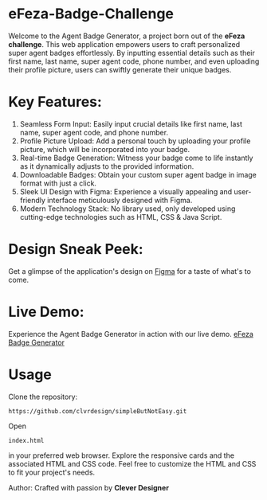 # eFeza-Badge-Challenge


Welcome to the Agent Badge Generator, a project born out of the **eFeza challenge**. This web application empowers users to craft personalized super agent badges effortlessly. By inputting essential details such as their first name, last name, super agent code, phone number, and even uploading their profile picture, users can swiftly generate their unique badges.

# Key Features:

1. Seamless Form Input: Easily input crucial details like first name, last name, super agent code, and phone number.
2. Profile Picture Upload: Add a personal touch by uploading your profile picture, which will be incorporated into your badge.
3. Real-time Badge Generation: Witness your badge come to life instantly as it dynamically adjusts to the provided information.
4. Downloadable Badges: Obtain your custom super agent badge in image format with just a click.
5. Sleek UI Design with Figma: Experience a visually appealing and user-friendly interface meticulously designed with Figma.
6. Modern Technology Stack: No library used, only developed using cutting-edge technologies such as HTML, CSS & Java Script.

# Design Sneak Peek:

Get a glimpse of the application's design on [Figma](https://www.figma.com/file/eXYqKizuq0qcGL75WHWLNi/eFeza-Badge-Challenge_Version2?type=design&node-id=2%3A2&mode=design&t=yLc3dHVOWehAILfM-1) for a taste of what's to come.

# Live Demo:
Experience the Agent Badge Generator in action with our live demo.
[eFeza Badge Generator](https://github.com/clvrdesign/eFezaBadgeChallenge.git)


# Usage

Clone the repository:

    https://github.com/clvrdesign/simpleButNotEasy.git

Open

    index.html

in your preferred web browser.
Explore the responsive cards and the associated HTML and CSS code.
Feel free to customize the HTML and CSS to fit your project's needs.



Author:
Crafted with passion by **Clever Designer**
